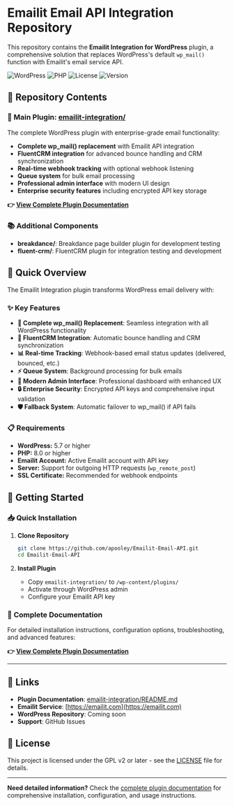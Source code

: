 # Emailit Email API Integration Repository

This repository contains the **Emailit Integration for WordPress** plugin, a comprehensive solution that replaces WordPress's default `wp_mail()` function with Emailit's email service API.

![WordPress](https://img.shields.io/badge/WordPress-5.7+-blue.svg)
![PHP](https://img.shields.io/badge/PHP-8.0+-green.svg)
![License](https://img.shields.io/badge/License-GPL%20v2-blue.svg)
![Version](https://img.shields.io/badge/Version-2.3.0-green.svg)

## 📁 Repository Contents

### 🎯 Main Plugin: [emailit-integration/](./emailit-integration/)
The complete WordPress plugin with enterprise-grade email functionality:
- **Complete wp_mail() replacement** with Emailit API integration
- **FluentCRM integration** for advanced bounce handling and CRM synchronization
- **Real-time webhook tracking** with optional webhook listening
- **Queue system** for bulk email processing
- **Professional admin interface** with modern UI design
- **Enterprise security features** including encrypted API key storage

**👉 [View Complete Plugin Documentation](./emailit-integration/README.md)**

### 📚 Additional Components
- **breakdance/**: Breakdance page builder plugin for development testing
- **fluent-crm/**: FluentCRM plugin for integration testing and development

## 🚀 Quick Overview

The Emailit Integration plugin transforms WordPress email delivery with:

### ✨ **Key Features**
- **🔄 Complete wp_mail() Replacement**: Seamless integration with all WordPress functionality
- **🤝 FluentCRM Integration**: Automatic bounce handling and CRM synchronization
- **📊 Real-time Tracking**: Webhook-based email status updates (delivered, bounced, etc.)
- **⚡ Queue System**: Background processing for bulk emails
- **🎨 Modern Admin Interface**: Professional dashboard with enhanced UX
- **🔒 Enterprise Security**: Encrypted API keys and comprehensive input validation
- **🛡️ Fallback System**: Automatic failover to wp_mail() if API fails

### 📋 **Requirements**
- **WordPress:** 5.7 or higher
- **PHP:** 8.0 or higher
- **Emailit Account:** Active Emailit account with API key
- **Server:** Support for outgoing HTTP requests (`wp_remote_post`)
- **SSL Certificate:** Recommended for webhook endpoints

## 🚀 Getting Started

### 📥 **Quick Installation**

1. **Clone Repository**
   ```bash
   git clone https://github.com/apooley/Emailit-Email-API.git
   cd Emailit-Email-API
   ```

2. **Install Plugin**
   - Copy `emailit-integration/` to `/wp-content/plugins/`
   - Activate through WordPress admin
   - Configure your Emailit API key

### 📖 **Complete Documentation**

For detailed installation instructions, configuration options, troubleshooting, and advanced features:

**👉 [View Complete Plugin Documentation](./emailit-integration/README.md)**

---

## 🔗 **Links**

- **Plugin Documentation**: [emailit-integration/README.md](./emailit-integration/README.md)
- **Emailit Service**: [https://emailit.com](https://emailit.com)
- **WordPress Repository**: Coming soon
- **Support**: GitHub Issues

## 📄 **License**

This project is licensed under the GPL v2 or later - see the [LICENSE](LICENSE) file for details.

---

**Need detailed information?** Check the [complete plugin documentation](./emailit-integration/README.md) for comprehensive installation, configuration, and usage instructions.
